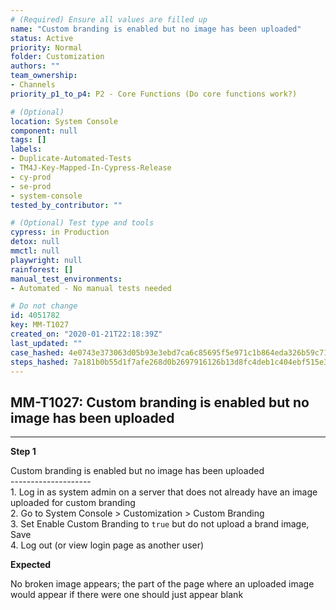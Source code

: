```yaml
---
# (Required) Ensure all values are filled up
name: "Custom branding is enabled but no image has been uploaded"
status: Active
priority: Normal
folder: Customization
authors: ""
team_ownership:
- Channels
priority_p1_to_p4: P2 - Core Functions (Do core functions work?)

# (Optional)
location: System Console
component: null
tags: []
labels:
- Duplicate-Automated-Tests
- TM4J-Key-Mapped-In-Cypress-Release
- cy-prod
- se-prod
- system-console
tested_by_contributor: ""

# (Optional) Test type and tools
cypress: in Production
detox: null
mmctl: null
playwright: null
rainforest: []
manual_test_environments:
- Automated - No manual tests needed

# Do not change
id: 4051782
key: MM-T1027
created_on: "2020-01-21T22:18:39Z"
last_updated: ""
case_hashed: 4e0743e373063d05b93e3ebd7ca6c85695f5e971c1b864eda326b59c71f5e623cbcc569b09e48b5eb6dfafa724f82652
steps_hashed: 7a181b0b55d1f7afe268d0b2697916126b13d8fc4deb1c404ebf515e32fd2bd2a3d947086a7140f19b66f42aca1e05de
---
```


<!-- (Auto-generated) Based on frontmatter's "key" and "name" -->

## MM-T1027: Custom branding is enabled but no image has been uploaded

---

**Step 1**

Custom branding is enabled but no image has been uploaded\
\--------------------\
1\. Log in as system admin on a server that does not already have an image uploaded for custom branding\
2\. Go to System Console > Customization > Custom Branding\
3\. Set Enable Custom Branding to `true` but do not upload a brand image, Save\
4\. Log out (or view login page as another user)

**Expected**

No broken image appears; the part of the page where an uploaded image would appear if there were one should just appear blank
